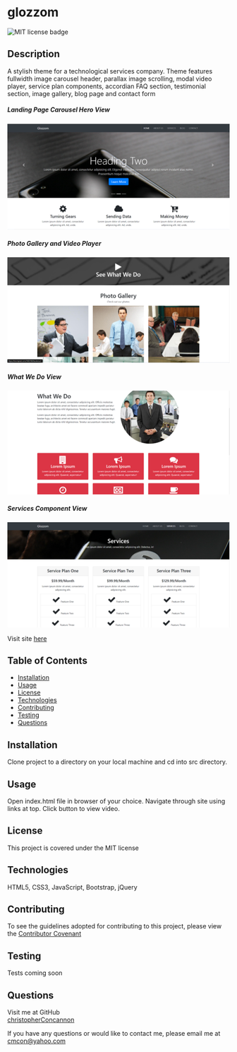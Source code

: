 # glozzom

![MIT license badge](https://img.shields.io/badge/license-MIT-green)

## Description
A stylish theme for a technological services company.  Theme features fullwidth image carousel header, parallax image scrolling, modal video player, service plan components, accordian FAQ section, testimonial section, image gallery, blog page and contact form


##### Landing Page Carousel Hero View
![Landing Page Carousel Hero View Screenshot](./assets/images/screenshot.png)
##### Photo Gallery and Video Player
![Photo Gallery and Video Player Screenshot](./assets/images/screenshot2.png)
##### What We Do View
![What We Do View Screenshot](./assets/images/screenshot3.png)
##### Services Component View
![Services Component View Screenshot](./assets/images/screenshot4.png)

Visit site [here](https://christopherconcannon.github.io/glozzom/)

## Table of Contents
  * [Installation](#installation)
  * [Usage](#usage)
  * [License](#license)
  * [Technologies](#technologies)
  * [Contributing](#contributing)
  * [Testing](#testing)
  * [Questions](#questions)
  
## Installation
Clone project to a directory on your local machine and cd into src directory.  
## Usage
Open index.html file in browser of your choice.  Navigate through site using links at top.  Click button to view video.   

## License 
This project is covered under the MIT license 

## Technologies
HTML5, CSS3, JavaScript, Bootstrap, jQuery

## Contributing
To see the guidelines adopted for contributing to this project, please view the [Contributor Covenant](https://www.contributor-covenant.org/version/2/0/code_of_conduct/code_of_conduct.txt)

## Testing
Tests coming soon

## Questions
Visit me at GitHub  
[christopherConcannon](https://github.com/christopherConcannon)
  
If you have any questions or would like to contact me, please email me at  
[cmcon@yahoo.com](mailto:cmcon@yahoo.com)

